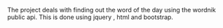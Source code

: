 The project deals with finding out the word of the day using the wordnik public api. This is done using jquery , html and bootstrap.